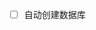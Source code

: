 <!--
 * @motto: motto
 * @Author: haichen
 * @Date: 2020-03-24 15:18:12
 * @LastEditors: haichen
 * @LastEditTime: 2020-03-24 15:18:31
 -->

- [ ] 自动创建数据库
